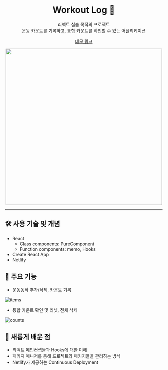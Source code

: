 <div align="center">

<h1>Workout Log 💪 </h1>

<p>리액트 실습 목적의 프로젝트<br>
운동 카운트를 기록하고, 통합 카운트를 확인할 수 있는 어플리케이션</p>

<a href="https://hyunjileedev-workout-log.netlify.app/">데모 링크</a>

<img width="500" src="https://user-images.githubusercontent.com/79075688/149611970-0b948cbc-37e9-4f5b-ae86-bcb3056c67a9.png">

</div>

---

## 🛠 사용 기술 및 개념

- React
  - Class components: PureComponent
  - Function components: memo, Hooks
- Create React App
- Netlify

## 🎯 주요 기능

- 운동동작 추가/삭제, 카운트 기록

![items](https://user-images.githubusercontent.com/79075688/149611743-782b9ca0-1470-4a62-b445-15aa9b357fdc.gif)

- 통합 카운트 확인 및 리셋, 전체 삭제

![counts](https://user-images.githubusercontent.com/79075688/149611740-4e550cb1-906b-458a-b686-2daec70caf00.gif)

## 📝 새롭게 배운 점

- 리액트 메인컨셉들과 Hooks에 대한 이해
- 패키지 매니저를 통해 프로젝트와 패키지들을 관리하는 방식
- Netlify가 제공하는 Continuous Deployment
